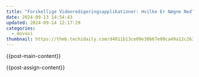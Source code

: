 ```yaml
---
title: "Forskellige Videoredigeringsapplikationer: Hvilke Er Nøgne Ned?"
date: 2024-09-13 14:54:43
updated: 2024-09-14 12:17:29
categories:
  - movavi
thumbnail: https://thmb.techidaily.com/d4011b13ce09e30b67e00ca49a12c263fc568d55d53da9d960e8b4889ca636b6.jpg
---
```


{{post-main-content}}

<ins class="adsbygoogle"
     style="display:block"
     data-ad-format="autorelaxed"
     data-ad-client="ca-pub-7571918770474297"
     data-ad-slot="1223367746"></ins>

{{post-assign-content}}

<ins class="adsbygoogle"
     style="display:block"
     data-ad-client="ca-pub-7571918770474297"
     data-ad-slot="8358498916"
     data-ad-format="auto"
     data-full-width-responsive="true"></ins>
